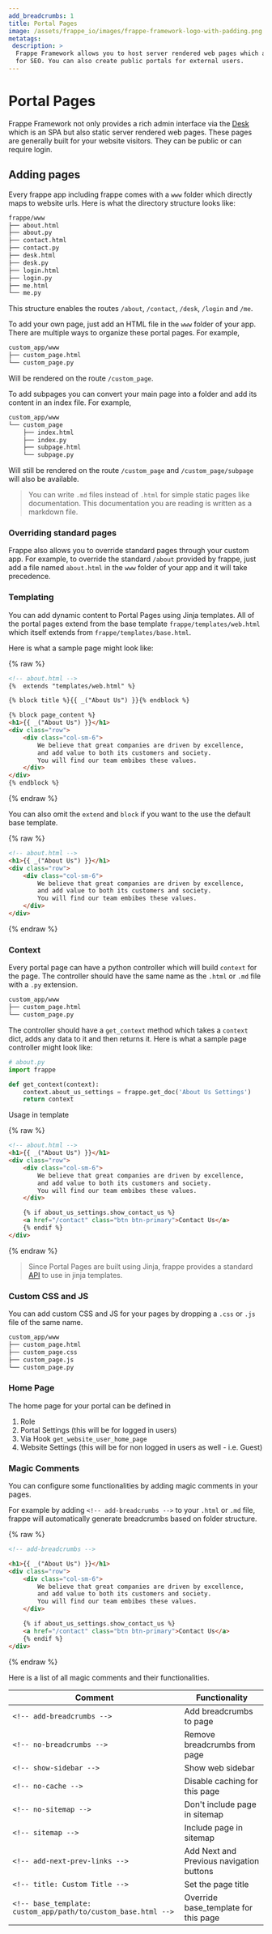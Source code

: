 ```yaml
---
add_breadcrumbs: 1
title: Portal Pages
image: /assets/frappe_io/images/frappe-framework-logo-with-padding.png
metatags:
 description: >
  Frappe Framework allows you to host server rendered web pages which are great
  for SEO. You can also create public portals for external users.
---
```


# Portal Pages

Frappe Framework not only provides a rich admin interface via the
[Desk](/docs/user/en/desk) which is an SPA but also static server rendered web
pages. These pages are generally built for your website visitors. They can be
public or can require login.

## Adding pages

Every frappe app including frappe comes with a `www` folder which directly maps
to website urls. Here is what the directory structure looks like:

```bash
frappe/www
├── about.html
├── about.py
├── contact.html
├── contact.py
├── desk.html
├── desk.py
├── login.html
├── login.py
├── me.html
└── me.py
```

This structure enables the routes `/about`, `/contact`, `/desk`, `/login` and
`/me`.

To add your own page, just add an HTML file in the `www` folder of your app.
There are multiple ways to organize these portal pages. For example,

```bash
custom_app/www
├── custom_page.html
└── custom_page.py
```
Will be rendered on the route `/custom_page`.

To add subpages you can convert your main page into a folder and add its content
in an index file. For example,

```bash
custom_app/www
└── custom_page
	├── index.html
	├── index.py
	├── subpage.html
	└── subpage.py

```
Will still be rendered on the route `/custom_page` and `/custom_page/subpage`
will also be available.

> You can write `.md` files instead of `.html` for simple static pages like
> documentation. This documentation you are reading is written as a markdown file.

### Overriding standard pages

Frappe also allows you to override standard pages through your custom app. For
example, to override the standard `/about` provided by frappe, just add a file
named `about.html` in the `www` folder of your app and it will take precedence.

### Templating

You can add dynamic content to Portal Pages using Jinja templates. All of the
portal pages extend from the base template `frappe/templates/web.html` which
itself extends from `frappe/templates/base.html`.

Here is what a sample page might look like:

{% raw %}
```html
<!-- about.html -->
{%  extends "templates/web.html" %}

{% block title %}{{ _("About Us") }}{% endblock %}

{% block page_content %}
<h1>{{ _("About Us") }}</h1>
<div class="row">
    <div class="col-sm-6">
		We believe that great companies are driven by excellence,
		and add value to both its customers and society.
		You will find our team embibes these values.
    </div>
</div>
{% endblock %}
```
{% endraw %}

You can also omit the `extend` and `block` if you want to the use the default
base template.

{% raw %}
```html
<!-- about.html -->
<h1>{{ _("About Us") }}</h1>
<div class="row">
    <div class="col-sm-6">
		We believe that great companies are driven by excellence,
		and add value to both its customers and society.
		You will find our team embibes these values.
    </div>
</div>
```
{% endraw %}

### Context

Every portal page can have a python controller which will build `context` for
the page. The controller should have the same name as the `.html` or `.md` file
with a `.py` extension.

```bash
custom_app/www
├── custom_page.html
└── custom_page.py
```

The controller should have a `get_context` method which takes a `context` dict,
adds any data to it and then returns it. Here is what a sample page controller
might look like:

```py
# about.py
import frappe

def get_context(context):
	context.about_us_settings = frappe.get_doc('About Us Settings')
	return context
```

Usage in template

{% raw %}
```html
<!-- about.html -->
<h1>{{ _("About Us") }}</h1>
<div class="row">
    <div class="col-sm-6">
		We believe that great companies are driven by excellence,
		and add value to both its customers and society.
		You will find our team embibes these values.
	</div>

	{% if about_us_settings.show_contact_us %}
	<a href="/contact" class="btn btn-primary">Contact Us</a>
	{% endif %}
</div>
```
{% endraw %}

> Since Portal Pages are built using Jinja, frappe provides a standard
> [API](/docs/user/en/api/jinja) to use in jinja templates.

### Custom CSS and JS

You can add custom CSS and JS for your pages by dropping a `.css` or `.js` file
of the same name.

```bash
custom_app/www
├── custom_page.html
├── custom_page.css
├── custom_page.js
└── custom_page.py
```

### Home Page

The home page for your portal can be defined in

1. Role
1. Portal Settings (this will be for logged in users)
1. Via Hook `get_website_user_home_page`
1. Website Settings (this will be for non logged in users as well - i.e. Guest)

### Magic Comments

You can configure some functionalities by adding magic comments in your pages.

For example by adding `<!-- add-breadcrumbs -->` to your `.html` or `.md` file,
frappe will automatically generate breadcrumbs based on folder structure.

{% raw %}
```html
<!-- add-breadcrumbs -->

<h1>{{ _("About Us") }}</h1>
<div class="row">
    <div class="col-sm-6">
		We believe that great companies are driven by excellence,
		and add value to both its customers and society.
		You will find our team embibes these values.
	</div>

	{% if about_us_settings.show_contact_us %}
	<a href="/contact" class="btn btn-primary">Contact Us</a>
	{% endif %}
</div>
```
{% endraw %}

Here is a list of all magic comments and their functionalities.

Comment							| Functionality
--------------------------------|----------------
`<!-- add-breadcrumbs -->`		| Add breadcrumbs to page
`<!-- no-breadcrumbs -->`		| Remove breadcrumbs from page
`<!-- show-sidebar -->`			| Show web sidebar
`<!-- no-cache -->`				| Disable caching for this page
`<!-- no-sitemap -->`			| Don't include page in sitemap
`<!-- sitemap -->`				| Include page in sitemap
`<!-- add-next-prev-links -->`	| Add Next and Previous navigation buttons
`<!-- title: Custom Title -->`	| Set the page title
`<!-- base_template: custom_app/path/to/custom_base.html -->` | Override base_template for this page
